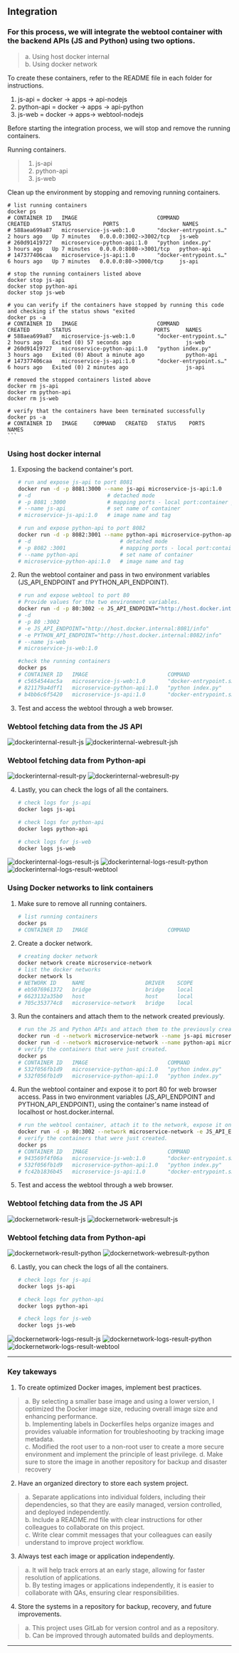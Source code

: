 ## Integration

### For this process, we will integrate the webtool container with the backend APIs (JS and Python) using two options.
> a. Using host docker internal     
> b. Using docker network   

To create these containers, refer to the README file in each folder for instructions.

1. js-api = docker -> apps -> api-nodejs
2. python-api = docker -> apps -> api-python
3. js-web = docker -> apps-> webtool-nodejs

Before starting the integration process, we will stop and remove the running containers.

Running containers.

> 1. js-api 
> 2. python-api 
> 3. js-web 

Clean up the environment by stopping and removing running containers.

    
    # list running containers
    docker ps
    # CONTAINER ID   IMAGE                         COMMAND                  CREATED       STATUS          PORTS                    NAMES
    # 588aea699a87   microservice-js-web:1.0       "docker-entrypoint.s…"   2 hours ago   Up 7 minutes   0.0.0.0:3002->3002/tcp   js-web
    # 260d91419727   microservice-python-api:1.0   "python index.py"        3 hours ago   Up 7 minutes   0.0.0.0:8080->3001/tcp   python-api
    # 147377406caa   microservice-js-api:1.0       "docker-entrypoint.s…"   6 hours ago   Up 7 minutes   0.0.0.0:80->3000/tcp     js-api

    # stop the running containers listed above
    docker stop js-api
    docker stop python-api
    docker stop js-web

    # you can verify if the containers have stopped by running this code and checking if the status shows "exited
    docker ps -a
    # CONTAINER ID   IMAGE                         COMMAND                  CREATED       STATUS                          PORTS     NAMES
    # 588aea699a87   microservice-js-web:1.0       "docker-entrypoint.s…"   2 hours ago   Exited (0) 57 seconds ago                 js-web
    # 260d91419727   microservice-python-api:1.0   "python index.py"        3 hours ago   Exited (0) About a minute ago             python-api
    # 147377406caa   microservice-js-api:1.0       "docker-entrypoint.s…"   6 hours ago   Exited (0) 2 minutes ago                  js-api 

    # removed the stopped containers listed above
    docker rm js-api
    docker rm python-api
    docker rm js-web

    # verify that the containers have been terminated successfully
    docker ps -a
    # CONTAINER ID   IMAGE     COMMAND   CREATED   STATUS    PORTS     NAMES
    ```

### Using host docker internal

1. Exposing the backend container's port.

    ```bash
    # run and expose js-api to port 8081
    docker run -d -p 8081:3000 --name js-api microservice-js-api:1.0
    # -d                        # detached mode
    # -p 8081 :3000             # mapping ports - local port:container port
    # --name js-api             # set name of container
    # microservice-js-api:1.0   # image name and tag

    # run and expose python-api to port 8082
    docker run -d -p 8082:3001 --name python-api microservice-python-api:1.0
    # -d                            # detached mode
    # -p 8082 :3001                 # mapping ports - local port:container port
    # --name python-api             # set name of container
    # microservice-python-api:1.0   # image name and tag
    ```

2. Run the webtool container and pass in two environment variables (JS_API_ENDPOINT and PYTHON_API_ENDPOINT).

    ```bash
    # run and expose webtool to port 80
    # Provide values for the two environment variables.
    docker run -d -p 80:3002 -e JS_API_ENDPOINT="http://host.docker.internal:8081/info" -e PYTHON_API_ENDPOINT="http://host.docker.internal:8082/info" --name js-web microservice-js-web:1.0
    # -d                                                                # detached mode
    # -p 80 :3002                                                       # mapping ports - local port:container port
    # -e JS_API_ENDPOINT="http://host.docker.internal:8081/info"        # set a value for the JS API environment variable
    # -e PYTHON_API_ENDPOINT="http://host.docker.internal:8082/info"    # set a value for the Python API environment variable
    # --name js-web                                                     # set name of container
    # microservice-js-web:1.0                                           # image name and tag

    #check the running containers
    docker ps
    # CONTAINER ID   IMAGE                         COMMAND                  CREATED              STATUS              PORTS                    NAMES
    # c5654544ac5a   microservice-js-web:1.0       "docker-entrypoint.s…"   About a minute ago   Up About a minute   0.0.0.0:80->3002/tcp     js-web
    # 821179a4dff1   microservice-python-api:1.0   "python index.py"        15 minutes ago       Up 15 minutes       0.0.0.0:8082->3001/tcp   python-api
    # b4bb6c6f5420   microservice-js-api:1.0       "docker-entrypoint.s…"   17 minutes ago       Up 17 minutes       0.0.0.0:8081->3000/tcp   js-api
    
    ```

3. Test and access the webtool through a web browser.
### Webtool fetching data from the JS API

![dockerinternal-result-js](screenshots/docker-internal-js.png)
![dockerinternal-webresult-jsh](screenshots/docker-internal-webtool-checkjsapi.png)

### Webtool fetching data from Python-api

![dockerinternal-result-py](screenshots/docker-internal-python.png)
![dockerinternal-webresult-py](screenshots/docker-internal-webtool-checkpyapi.png)
 
4. Lastly, you can check the logs of all the containers.

    ```bash
    # check logs for js-api
    docker logs js-api

    # check logs for python-api
    docker logs python-api

    # check logs for js-web
    docker logs js-web
    ```
![dockerinternal-logs-result-js](screenshots/docker-internal-logs-js-api.png)
![dockerinternal-logs-result-python](screenshots/docker-internal-logs-python-api.png)
![dockerinternal-logs-result-webtool](screenshots/docker-internal-logs-js-web.png)


### Using Docker networks to link containers

1. Make sure to remove all running containers.

    ```bash
    # list running containers
    docker ps
    # CONTAINER ID   IMAGE                         COMMAND                  CREATED       STATUS          PORTS   
    ```

2. Create a docker network.

    ```bash
    # creating docker network
    docker network create microservice-network
    # list the docker networks
    docker network ls
    # NETWORK ID     NAME                   DRIVER    SCOPE
    # eb5076961372   bridge                 bridge    local
    # 6623132a35b0   host                   host      local
    # 705c353774c8   microservice-network   bridge    local
    ```

3. Run the containers and attach them to the network created previously.

    ```bash
    # run the JS and Python APIs and attach them to the previously created network
    docker run -d --network microservice-network --name js-api microservice-js-api:1.0
    docker run -d --network microservice-network --name python-api microservice-python-api:1.0
    # verify the containers that were just created.
    docker ps
    # CONTAINER ID   IMAGE                         COMMAND                  CREATED          STATUS          PORTS      NAMES
    # 532f056fb1d9   microservice-python-api:1.0   "python index.py"        2 seconds ago    Up 1 second     3001/tcp   python-api
    # 532f056fb1d9   microservice-python-api:1.0   "python index.py"        2 seconds ago    Up 1 second     3001/tcp   python-api
    ```
4. Run the webtool container and expose it to port 80 for web browser access. Pass in two environment variables (JS_API_ENDPOINT and PYTHON_API_ENDPOINT), using the container's name instead of localhost or host.docker.internal.

    ```bash
    # run the webtool container, attach it to the network, expose it on port 80, and use the names of the two API containers.
    docker run -d -p 80:3002 --network microservice-network -e JS_API_ENDPOINT="http://js-api:3000/info" -e PYTHON_API_ENDPOINT="http://python-api:3001/info" --name js-web microservice-js-web:1.0
    # verify the containers that were just created.
    docker ps
    # CONTAINER ID   IMAGE                         COMMAND                  CREATED         STATUS         PORTS                  NAMES
    # 943569f4f06a   microservice-js-web:1.0       "docker-entrypoint.s…"   2 seconds ago   Up 1 second    0.0.0.0:80->3002/tcp   js-web
    # 532f056fb1d9   microservice-python-api:1.0   "python index.py"        6 minutes ago   Up 6 minutes   3001/tcp               python-api
    # fc42b1836b45   microservice-js-api:1.0       "docker-entrypoint.s…"   7 minutes ago   Up 7 minutes   3000/tcp               js-api

    ```

5. Test and access the webtool through a web browser.

### Webtool fetching data from the JS API

![dockernetwork-result-js](screenshots/docker-network-js.png)
![dockernetwork-webresult-js](screenshots/docker-network-webtool-checkjsapi.png)

### Webtool fetching data from Python-api

![dockernetwork-result-python](screenshots/docker-network-python.png)
![dockernetwork-webresult-python](screenshots/docker-network-webtool-checkpyapi.png)

6. Lastly, you can check the logs of all the containers.

    ```bash
    # check logs for js-api
    docker logs js-api

    # check logs for python-api
    docker logs python-api

    # check logs for js-web
    docker logs js-web
    ```
![dockernetwork-logs-result-js](screenshots/docker-network-logs-jsapi.png)
![dockernetwork-logs-result-python](screenshots/docker-network-logs-pythonapi.png)
![dockernetwork-logs-result-webtool](screenshots/docker-network-logs-jsweb.png)


---
### Key takeways

1. To create optimized Docker images, implement best practices.

> a. By selecting a smaller base image and using a lower version, I optimized the Docker image size, reducing overall image size and enhancing performance.    
> b. Implementing labels in Dockerfiles helps organize images and provides valuable information for troubleshooting by tracking image metadata.    
> c. Modified the root user to a non-root user to create a more secure environment and implement the principle of least privilege. 
> d. Make sure to store the image in another repository for backup and disaster recovery   

2. Have an organized directory to store each system project.

> a. Separate applications into individual folders, including their dependencies, so that they are easily managed, version controlled, and deployed independently.  
> b. Include a README.md file with clear instructions for other colleagues to collaborate on this project.  
> c. Write clear commit messages that your colleagues can easily understand to improve project workflow.    

3. Always test each image or application independently.

> a. It will help track errors at an early stage, allowing for faster resolution of applications.   
> b. By testing images or applications independently, it is easier to collaborate with QAs, ensuring clear responsibilities.    

4. Store the systems in a repository for backup, recovery, and future improvements.

> a. This project uses GitLab for version control and as a repository.  
> b. Can be improved through automated builds and deployments.  

---